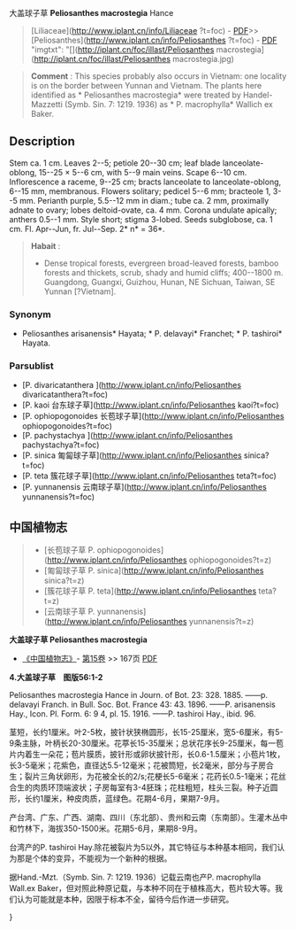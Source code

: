 大盖球子草 **Peliosanthes macrostegia** Hance

> [Liliaceae](http://www.iplant.cn/info/Liliaceae ?t=foc) - [PDF](http://iplant.cn/foc/pdf/Liliaceae.pdf)>>[Peliosanthes](http://www.iplant.cn/info/Peliosanthes ?t=foc) - [PDF](http://www.iplant.cn/foc/pdf/Peliosanthes.pdf)
  "imgtxt": "[](http://iplant.cn/foc/illast/Peliosanthes macrostegia](http://iplant.cn/foc/illast/Peliosanthes macrostegia.jpg)

> **Comment** : 
> This species probably also occurs in Vietnam: one locality is on the border between Yunnan and Vietnam. The plants here identified as * Peliosanthes macrostegia* were treated by Handel-Mazzetti (Symb. Sin. 7: 1219. 1936) as * P. macrophylla* Wallich ex Baker.

## Description

Stem ca. 1 cm. Leaves 2--5; petiole 20--30 cm; leaf blade lanceolate-oblong, 15--25 × 5--6 cm, with 5--9 main veins. Scape 6--10 cm. Inflorescence a raceme, 9--25 cm; bracts lanceolate to lanceolate-oblong, 6--15 mm, membranous. Flowers solitary; pedicel 5--6 mm; bracteole 1, 3--5 mm. Perianth purple, 5.5--12 mm in diam.; tube ca. 2 mm, proximally adnate to ovary; lobes deltoid-ovate, ca. 4 mm. Corona undulate apically; anthers 0.5--1 mm. Style short; stigma 3-lobed. Seeds subglobose, ca. 1 cm. Fl. Apr--Jun, fr. Jul--Sep. 2* n* = 36*.

> **Habait** : 
>* Dense tropical forests, evergreen broad-leaved forests, bamboo forests and thickets, scrub, shady and humid cliffs; 400--1800 m. Guangdong, Guangxi, Guizhou, Hunan, NE Sichuan, Taiwan, SE Yunnan [?Vietnam].

### Synonym
* Peliosanthes arisanensis* Hayata; * P. delavayi* Franchet; * P. tashiroi* Hayata.

### Parsublist

* [P.  divaricatanthera  ](http://www.iplant.cn/info/Peliosanthes divaricatanthera?t=foc)
* [P.  kaoi  台东球子草](http://www.iplant.cn/info/Peliosanthes kaoi?t=foc)
* [P.  ophiopogonoides  长苞球子草](http://www.iplant.cn/info/Peliosanthes ophiopogonoides?t=foc)
* [P.  pachystachya  ](http://www.iplant.cn/info/Peliosanthes pachystachya?t=foc)
* [P.  sinica  匍匐球子草](http://www.iplant.cn/info/Peliosanthes sinica?t=foc)
* [P.  teta  簇花球子草](http://www.iplant.cn/info/Peliosanthes teta?t=foc)
* [P.  yunnanensis  云南球子草](http://www.iplant.cn/info/Peliosanthes yunnanensis?t=foc)

## 中国植物志

> * [长苞球子草  P.  ophiopogonoides](http://www.iplant.cn/info/Peliosanthes ophiopogonoides?t=z)
> * [匍匐球子草  P.  sinica](http://www.iplant.cn/info/Peliosanthes sinica?t=z)
> * [簇花球子草  P.  teta](http://www.iplant.cn/info/Peliosanthes teta?t=z)
> * [云南球子草  P.  yunnanensis](http://www.iplant.cn/info/Peliosanthes yunnanensis?t=z)

**大盖球子草 Peliosanthes macrostegia**

* [《中国植物志》](http://www.iplant.cn/frps)- [第15卷](http://www.iplant.cn/frps/vol/15) >> 167页 [PDF](http://www.iplant.cn/frps/pdf/15/167a.pdf)

**4.大盖球子草　图版56:1-2**

Peliosanthes macrostegia Hance in Journ. of Bot. 23: 328. 1885. ——p. delavayi Franch. in Bull. Soc. Bot. France 43: 43. 1896. ——P. arisanensis Hay., Icon. Pl. Form. 6: 9 4, pl. 15. 1916. ——P. tashiroi Hay., ibid. 96.

茎短，长约1厘米。叶2-5枚，披针状狭椭圆形，长15-25厘米，宽5-6厘米，有5-9条主脉，叶柄长20-30厘米。花葶长15-35厘米；总状花序长9-25厘米，每一苞片内着生一朵花；苞片膜质，披针形或卵状披针形，长0.6-1.5厘米；小苞片1枚，长3-5毫米；花紫色，直径达5.5-12毫米；花被筒短，长2毫米，部分与子房合生；裂片三角状卵形，为花被全长的2/s;花梗长5-6毫米；花药长0.5-1毫米；花丝合生的肉质环顶端波状；子房每室有3-4胚珠；花柱粗短，柱头三裂。种子近圆形，长约1厘米，种皮肉质，蓝绿色。花期4-6月，果期7-9月。

产台湾、广东、广西、湖南、四川（东北部）、贵州和云南（东南部）。生灌木丛中和竹林下，海拔350-1500米。花期5-6月，果期8-9月。

台湾产的P. tashiroi Hay.除花被裂片为5以外，其它特征与本种基本相同，我们认为那是个体的变异，不能视为一个新种的根据。

据Hand.-Mzt.（Symb. Sin. 7: 1219. 1936）记载云南也产P. macrophylla Wall.ex Baker，但对照此种原记载，与本种不同在于植株高大，苞片较大等。我们认为可能就是本种，因限于标本不全，留待今后作进一步研究。

}